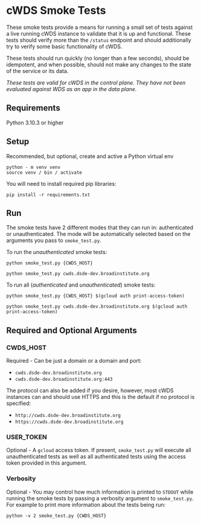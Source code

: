 # cWDS Smoke Tests

These smoke tests provide a means for running a small set of tests against a live running cWDS
instance to validate that it is up and functional. These tests should verify more than the `/status`
endpoint and should additionally try to verify some basic functionality of cWDS.

These tests should run quickly (no longer than a few seconds), should be idempotent, and when
possible, should not make any changes to the state of the service or its data.

_These tests are valid for cWDS in the control plane. They have not been evaluated against WDS as an
app in the data plane._

## Requirements

Python 3.10.3 or higher

## Setup

Recommended, but optional, create and active a Python virtual env

```
python - m venv venv
source venv / bin / activate
```

You will need to install required pip libraries:

```pip install -r requirements.txt```

## Run

The smoke tests have 2 different modes that they can run in: authenticated or unauthenticated. The
mode will be automatically selected based on the arguments you pass to `smoke_test.py`.

To run the _unauthenticated_ smoke tests:

```python smoke_test.py {CWDS_HOST}```

```python smoke_test.py cwds.dsde-dev.broadinstitute.org```

To run all (_authenticated_ and _unauthenticated_) smoke tests:

```python smoke_test.py {CWDS_HOST} $(gcloud auth print-access-token)```

```python smoke_test.py cwds.dsde-dev.broadinstitute.org $(gcloud auth print-access-token)```

## Required and Optional Arguments

### CWDS_HOST

Required - Can be just a domain or a domain and port:

* `cwds.dsde-dev.broadinstitute.org`
* `cwds.dsde-dev.broadinstitute.org:443`

The protocol can also be added if you desire, however, most cWDS instances can and should use HTTPS
and this is the default if no protocol is specified:

* `http://cwds.dsde-dev.broadinstitute.org`
* `https://cwds.dsde-dev.broadinstitute.org`

### USER_TOKEN

Optional - A `gcloud` access token. If present, `smoke_test.py` will execute all unauthenticated
tests as well as all authenticated tests using the access token provided in this argument.

### Verbosity

Optional - You may control how much information is printed to `STDOUT` while running the smoke tests
by passing a verbosity argument to `smoke_test.py`. For example to print more information about the
tests being
run:

```python -v 2 smoke_test.py {CWDS_HOST}```
